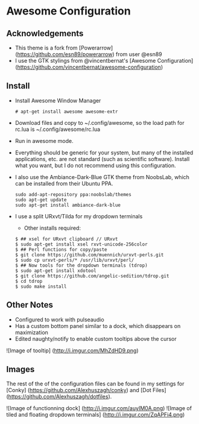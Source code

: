 # Awesome Configuration

## Acknowledgements

* This theme is a fork from [Powerarrow] (https://github.com/esn89/powerarrow) from user @esn89
* I use the GTK stylings from @vincentbernat's [Awesome Configuration] (https://github.com/vincentbernat/awesome-configuration)

## Install

* Install Awesome Window Manager
    ```shell
    # apt-get install awesome awesome-extr
    ```

* Download files and copy to ~/.config/awesome, so the load path for rc.lua is ~/.config/awesome/rc.lua
* Run in awesome mode.
* Everything should be generic for your system, but many of the installed applications, etc. are not standard (such as scientific software). Install what you want, but I do not recommend using this configuration.
* I also use the Ambiance-Dark-Blue GTK theme from NoobsLab, which can be installed from their Ubuntu PPA.
    ```
    sudo add-apt-repository ppa:noobslab/themes
    sudo apt-get update
    sudo apt-get install ambiance-dark-blue
    ```

* I use a split URxvt/Tilda for my dropdown terminals
    * Other installs required:
    ```shell
    $ ## xsel for URxvt clipboard // URxvt
    $ sudo apt-get install xsel rxvt-unicode-256color
    $ ## Perl functions for copy/paste
    $ git clone https://github.com/muennich/urxvt-perls.git
    $ sudo cp urxvt-perls/* /usr/lib/urxvt/perl/
    $ ## Now tools for the dropdown terminals (tdrop)
    $ sudo apt-get install xdotool
    $ git clone https://github.com/angelic-sedition/tdrop.git
    $ cd tdrop
    $ sudo make install
    ```

## Other Notes

* Configured to work with pulseaudio
* Has a custom bottom panel similar to a dock, which disappears on maximization
* Edited naughty/notify to enable custom tooltips above the cursor

![Image of tooltip]
(http://i.imgur.com/MhZdHD9.png)

## Images

The rest of the of the configuration files can be found in my settings for [Conky] (https://github.com/Alexhuszagh/conky) and [Dot Files] (https://github.com/Alexhuszagh/dotfiles).

![Image of functionning dock]
(http://i.imgur.com/auyIM0A.png)
![Image of tiled and floating dropdown terminals]
(http://i.imgur.com/ZqAPFi4.png)

